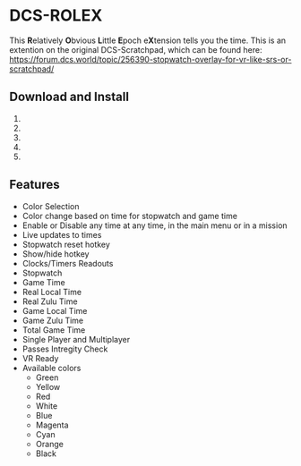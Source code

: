 # DCS-ROLEX
This **R**elatively **O**bvious **L**ittle **E**poch e**X**tension tells you the time. This is an extention on the original DCS-Scratchpad, which can be found here: https://forum.dcs.world/topic/256390-stopwatch-overlay-for-vr-like-srs-or-scratchpad/


## Download and Install
1.
2.
3.
4.
5.


## Features
- Color Selection
- Color change based on time for stopwatch and game time
- Enable or Disable any time at any time, in the main menu or in a mission
- Live updates to times
- Stopwatch reset hotkey
- Show/hide hotkey
- Clocks/Timers Readouts
 - Stopwatch
 - Game Time
  - Real Local Time
  - Real Zulu Time
  - Game Local Time
  - Game Zulu Time
 - Total Game  Time
- Single Player and Multiplayer
- Passes Intregity Check
- VR Ready
- Available colors
  - Green
  - Yellow
  - Red
  - White
  - Blue
  - Magenta
  - Cyan
  - Orange
  - Black
